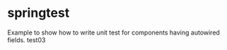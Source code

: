 springtest
==========
Example to show how to write unit test for components having autowired fields.
test03
